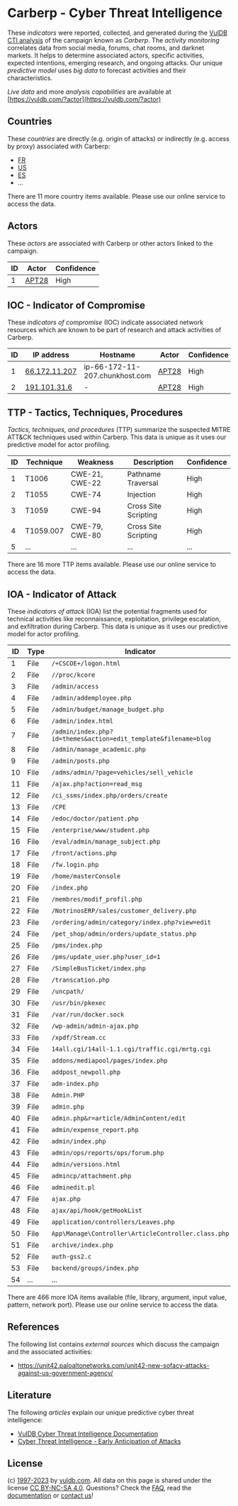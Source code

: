 # Carberp - Cyber Threat Intelligence

These _indicators_ were reported, collected, and generated during the [VulDB CTI analysis](https://vuldb.com/?kb.cti) of the campaign known as _Carberp_. The _activity monitoring_ correlates data from social media, forums, chat rooms, and darknet markets. It helps to determine associated actors, specific activities, expected intentions, emerging research, and ongoing attacks. Our unique _predictive model_ uses _big data_ to forecast activities and their characteristics.

_Live data_ and more _analysis capabilities_ are available at [https://vuldb.com/?actor](https://vuldb.com/?actor)

## Countries

These _countries_ are directly (e.g. origin of attacks) or indirectly (e.g. access by proxy) associated with Carberp:

* [FR](https://vuldb.com/?country.fr)
* [US](https://vuldb.com/?country.us)
* [ES](https://vuldb.com/?country.es)
* ...

There are 11 more country items available. Please use our online service to access the data.

## Actors

These _actors_ are associated with Carberp or other actors linked to the campaign.

ID | Actor | Confidence
-- | ----- | ----------
1 | [APT28](https://vuldb.com/?actor.apt28) | High

## IOC - Indicator of Compromise

These _indicators of compromise_ (IOC) indicate associated network resources which are known to be part of research and attack activities of Carberp.

ID | IP address | Hostname | Actor | Confidence
-- | ---------- | -------- | ----- | ----------
1 | [66.172.11.207](https://vuldb.com/?ip.66.172.11.207) | ip-66-172-11-207.chunkhost.com | [APT28](https://vuldb.com/?actor.apt28) | High
2 | [191.101.31.6](https://vuldb.com/?ip.191.101.31.6) | - | [APT28](https://vuldb.com/?actor.apt28) | High

## TTP - Tactics, Techniques, Procedures

_Tactics, techniques, and procedures_ (TTP) summarize the suspected MITRE ATT&CK techniques used within Carberp. This data is unique as it uses our predictive model for actor profiling.

ID | Technique | Weakness | Description | Confidence
-- | --------- | -------- | ----------- | ----------
1 | T1006 | CWE-21, CWE-22 | Pathname Traversal | High
2 | T1055 | CWE-74 | Injection | High
3 | T1059 | CWE-94 | Cross Site Scripting | High
4 | T1059.007 | CWE-79, CWE-80 | Cross Site Scripting | High
5 | ... | ... | ... | ...

There are 16 more TTP items available. Please use our online service to access the data.

## IOA - Indicator of Attack

These _indicators of attack_ (IOA) list the potential fragments used for technical activities like reconnaissance, exploitation, privilege escalation, and exfiltration during Carberp. This data is unique as it uses our predictive model for actor profiling.

ID | Type | Indicator | Confidence
-- | ---- | --------- | ----------
1 | File | `/+CSCOE+/logon.html` | High
2 | File | `//proc/kcore` | Medium
3 | File | `/admin/access` | High
4 | File | `/admin/addemployee.php` | High
5 | File | `/admin/budget/manage_budget.php` | High
6 | File | `/admin/index.html` | High
7 | File | `/admin/index.php?id=themes&action=edit_template&filename=blog` | High
8 | File | `/admin/manage_academic.php` | High
9 | File | `/admin/posts.php` | High
10 | File | `/adms/admin/?page=vehicles/sell_vehicle` | High
11 | File | `/ajax.php?action=read_msg` | High
12 | File | `/ci_ssms/index.php/orders/create` | High
13 | File | `/CPE` | Low
14 | File | `/edoc/doctor/patient.php` | High
15 | File | `/enterprise/www/student.php` | High
16 | File | `/eval/admin/manage_subject.php` | High
17 | File | `/front/actions.php` | High
18 | File | `/fw.login.php` | High
19 | File | `/home/masterConsole` | High
20 | File | `/index.php` | Medium
21 | File | `/membres/modif_profil.php` | High
22 | File | `/NotrinosERP/sales/customer_delivery.php` | High
23 | File | `/ordering/admin/category/index.php?view=edit` | High
24 | File | `/pet_shop/admin/orders/update_status.php` | High
25 | File | `/pms/index.php` | High
26 | File | `/pms/update_user.php?user_id=1` | High
27 | File | `/SimpleBusTicket/index.php` | High
28 | File | `/transcation.php` | High
29 | File | `/uncpath/` | Medium
30 | File | `/usr/bin/pkexec` | High
31 | File | `/var/run/docker.sock` | High
32 | File | `/wp-admin/admin-ajax.php` | High
33 | File | `/xpdf/Stream.cc` | High
34 | File | `14all.cgi/14all-1.1.cgi/traffic.cgi/mrtg.cgi` | High
35 | File | `addons/mediapool/pages/index.php` | High
36 | File | `addpost_newpoll.php` | High
37 | File | `adm-index.php` | High
38 | File | `Admin.PHP` | Medium
39 | File | `admin.php` | Medium
40 | File | `admin.php&r=article/AdminContent/edit` | High
41 | File | `admin/expense_report.php` | High
42 | File | `admin/index.php` | High
43 | File | `admin/ops/reports/ops/forum.php` | High
44 | File | `admin/versions.html` | High
45 | File | `admincp/attachment.php` | High
46 | File | `adminedit.pl` | Medium
47 | File | `ajax.php` | Medium
48 | File | `ajax/api/hook/getHookList` | High
49 | File | `application/controllers/Leaves.php` | High
50 | File | `App\Manage\Controller\ArticleController.class.php` | High
51 | File | `archive/index.php` | High
52 | File | `auth-gss2.c` | Medium
53 | File | `backend/groups/index.php` | High
54 | ... | ... | ...

There are 466 more IOA items available (file, library, argument, input value, pattern, network port). Please use our online service to access the data.

## References

The following list contains _external sources_ which discuss the campaign and the associated activities:

* https://unit42.paloaltonetworks.com/unit42-new-sofacy-attacks-against-us-government-agency/

## Literature

The following _articles_ explain our unique predictive cyber threat intelligence:

* [VulDB Cyber Threat Intelligence Documentation](https://vuldb.com/?kb.cti)
* [Cyber Threat Intelligence - Early Anticipation of Attacks](https://www.scip.ch/en/?labs.20201022)

## License

(c) [1997-2023](https://vuldb.com/?kb.changelog) by [vuldb.com](https://vuldb.com/?kb.about). All data on this page is shared under the license [CC BY-NC-SA 4.0](https://creativecommons.org/licenses/by-nc-sa/4.0/). Questions? Check the [FAQ](https://vuldb.com/?kb.faq), read the [documentation](https://vuldb.com/?kb) or [contact us](https://vuldb.com/?contact)!
